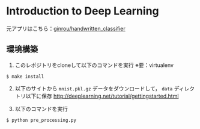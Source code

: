 # Introduction to Deep Learning

元アプリはこちら：[ginrou/handwritten_classifier](https://github.com/ginrou/handwritten_classifier)

## 環境構築

1. このレポジトリをcloneして以下のコマンドを実行 ※要：virtualenv

```
$ make install
```

2. 以下のサイトから `mnist.pkl.gz` データをダウンロードして， `data` ディレクトリ以下に保存
http://deeplearning.net/tutorial/gettingstarted.html

3. 以下のコマンドを実行

```
$ python pre_processing.py
```
